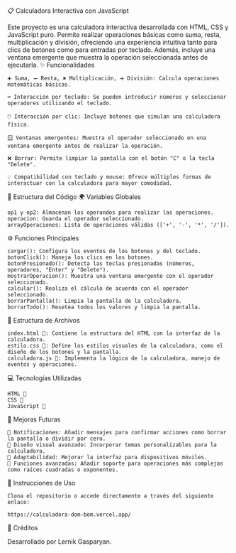 📋 Calculadora Interactiva con JavaScript

Este proyecto es una calculadora interactiva desarrollada con HTML, CSS y JavaScript puro. Permite realizar operaciones básicas como suma, resta, multiplicación y división, ofreciendo una experiencia intuitiva tanto para clics de botones como para entradas por teclado. Además, incluye una ventana emergente que muestra la operación seleccionada antes de ejecutarla.
✨ Funcionalidades

    ➕ Suma, ➖ Resta, ✖️ Multiplicación, ➗ División: Calcula operaciones matemáticas básicas.

    ⌨️ Interacción por teclado: Se pueden introducir números y seleccionar operadores utilizando el teclado.

    🖱️ Interacción por clic: Incluye botones que simulan una calculadora física.

    🪟 Ventanas emergentes: Muestra el operador seleccionado en una ventana emergente antes de realizar la operación.

    ❌ Borrar: Permite limpiar la pantalla con el botón "C" o la tecla "Delete".

    💡 Compatibilidad con teclado y mouse: Ofrece múltiples formas de interactuar con la calculadora para mayor comodidad.

🔧 Estructura del Código
🌍 Variables Globales

    op1 y op2: Almacenan los operandos para realizar las operaciones.
    operacion: Guarda el operador seleccionado.
    arrayOperaciones: Lista de operaciones válidas (['+', '-', '*', '/']).

⚙️ Funciones Principales

    cargar(): Configura los eventos de los botones y del teclado.
    botonClick(): Maneja los clics en los botones.
    botonPresionado(): Detecta las teclas presionadas (números, operadores, "Enter" y "Delete").
    mostrarOperacion(): Muestra una ventana emergente con el operador seleccionado.
    calcular(): Realiza el cálculo de acuerdo con el operador seleccionado.
    borrarPantalla(): Limpia la pantalla de la calculadora.
    borrarTodo(): Resetea todos los valores y limpia la pantalla.

📂 Estructura de Archivos

    index.html 📄: Contiene la estructura del HTML con la interfaz de la calculadora.
    estilo.css 🎨: Define los estilos visuales de la calculadora, como el diseño de los botones y la pantalla.
    calculadora.js 🚀: Implementa la lógica de la calculadora, manejo de eventos y operaciones.

💻 Tecnologías Utilizadas

    HTML 🧱
    CSS 🎨
    JavaScript 📜

🚀 Mejoras Futuras

    💬 Notificaciones: Añadir mensajes para confirmar acciones como borrar la pantalla o dividir por cero.
    🎨 Diseño visual avanzado: Incorporar temas personalizables para la calculadora.
    📱 Adaptabilidad: Mejorar la interfaz para dispositivos móviles.
    🔢 Funciones avanzadas: Añadir soporte para operaciones más complejas como raíces cuadradas o exponentes.

📄 Instrucciones de Uso

    Clona el repositorio o accede directamente a través del siguiente enlace:

    https://calculadora-dom-bom.vercel.app/

🙌 Créditos

Desarrollado por Lernik Gasparyan.
